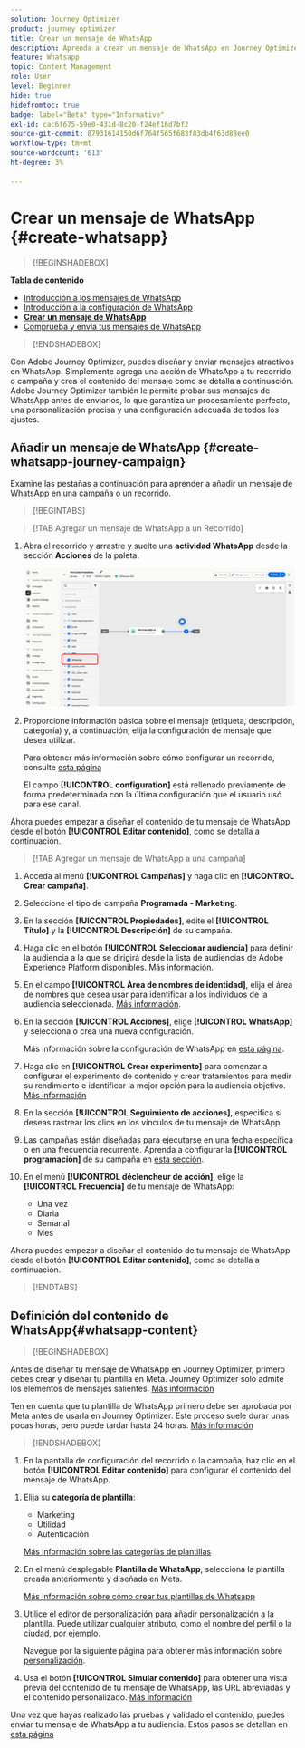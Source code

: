 ```yaml
---
solution: Journey Optimizer
product: journey optimizer
title: Crear un mensaje de WhatsApp
description: Aprenda a crear un mensaje de WhatsApp en Journey Optimizer
feature: Whatsapp
topic: Content Management
role: User
level: Beginner
hide: true
hidefromtoc: true
badge: label="Beta" type="Informative"
exl-id: cac6f675-59e0-431d-8c20-f24ef16d7bf2
source-git-commit: 87931614150d6f764f565f683f83db4f63d88ee0
workflow-type: tm+mt
source-wordcount: '613'
ht-degree: 3%

---
```


# Crear un mensaje de WhatsApp {#create-whatsapp}

>[!BEGINSHADEBOX]

**Tabla de contenido**

* [Introducción a los mensajes de WhatsApp](get-started-whatsapp.md)
* [Introducción a la configuración de WhatsApp](whatsapp-configuration.md)
* **[Crear un mensaje de WhatsApp](create-whatsapp.md)**
* [Comprueba y envía tus mensajes de WhatsApp](send-whatsapp.md)

>[!ENDSHADEBOX]

Con Adobe Journey Optimizer, puedes diseñar y enviar mensajes atractivos en WhatsApp. Simplemente agrega una acción de WhatsApp a tu recorrido o campaña y crea el contenido del mensaje como se detalla a continuación. Adobe Journey Optimizer también le permite probar sus mensajes de WhatsApp antes de enviarlos, lo que garantiza un procesamiento perfecto, una personalización precisa y una configuración adecuada de todos los ajustes.

## Añadir un mensaje de WhatsApp {#create-whatsapp-journey-campaign}

Examine las pestañas a continuación para aprender a añadir un mensaje de WhatsApp en una campaña o un recorrido.

>[!BEGINTABS]

>[!TAB Agregar un mensaje de WhatsApp a un Recorrido]

1. Abra el recorrido y arrastre y suelte una **actividad WhatsApp** desde la sección **Acciones** de la paleta.

   ![](assets/whatsapp-create-jo.png)

1. Proporcione información básica sobre el mensaje (etiqueta, descripción, categoría) y, a continuación, elija la configuración de mensaje que desea utilizar.

   Para obtener más información sobre cómo configurar un recorrido, consulte [esta página](../building-journeys/journey-gs.md)

   El campo **[!UICONTROL configuration]** está rellenado previamente de forma predeterminada con la última configuración que el usuario usó para ese canal.

Ahora puedes empezar a diseñar el contenido de tu mensaje de WhatsApp desde el botón **[!UICONTROL Editar contenido]**, como se detalla a continuación.

>[!TAB Agregar un mensaje de WhatsApp a una campaña]

1. Acceda al menú **[!UICONTROL Campañas]** y haga clic en **[!UICONTROL Crear campaña]**.

1. Seleccione el tipo de campaña **Programada - Marketing**.

1. En la sección **[!UICONTROL Propiedades]**, edite el **[!UICONTROL Título]** y la **[!UICONTROL Descripción]** de su campaña.

1. Haga clic en el botón **[!UICONTROL Seleccionar audiencia]** para definir la audiencia a la que se dirigirá desde la lista de audiencias de Adobe Experience Platform disponibles. [Más información](../audience/about-audiences.md).

1. En el campo **[!UICONTROL Área de nombres de identidad]**, elija el área de nombres que desea usar para identificar a los individuos de la audiencia seleccionada. [Más información](../event/about-creating.md#select-the-namespace).

1. En la sección **[!UICONTROL Acciones]**, elige **[!UICONTROL WhatsApp]** y selecciona o crea una nueva configuración.

   Más información sobre la configuración de WhatsApp en [esta página](whatsapp-configuration.md).

1. Haga clic en **[!UICONTROL Crear experimento]** para comenzar a configurar el experimento de contenido y crear tratamientos para medir su rendimiento e identificar la mejor opción para la audiencia objetivo. [Más información](../content-management/content-experiment.md)

1. En la sección **[!UICONTROL Seguimiento de acciones]**, especifica si deseas rastrear los clics en los vínculos de tu mensaje de WhatsApp.

1. Las campañas están diseñadas para ejecutarse en una fecha específica o en una frecuencia recurrente. Aprenda a configurar la **[!UICONTROL programación]** de su campaña en [esta sección](../campaigns/create-campaign.md#schedule).

1. En el menú **[!UICONTROL déclencheur de acción]**, elige la **[!UICONTROL Frecuencia]** de tu mensaje de WhatsApp:

   * Una vez
   * Diaria
   * Semanal
   * Mes

Ahora puedes empezar a diseñar el contenido de tu mensaje de WhatsApp desde el botón **[!UICONTROL Editar contenido]**, como se detalla a continuación.

>[!ENDTABS]

## Definición del contenido de WhatsApp{#whatsapp-content}

>[!BEGINSHADEBOX]

Antes de diseñar tu mensaje de WhatsApp en Journey Optimizer, primero debes crear y diseñar tu plantilla en Meta. Journey Optimizer solo admite los elementos de mensajes salientes. [Más información](https://www.facebook.com/business/help/2055875911147364?id=2129163877102343)

Ten en cuenta que tu plantilla de WhatsApp primero debe ser aprobada por Meta antes de usarla en Journey Optimizer. Este proceso suele durar unas pocas horas, pero puede tardar hasta 24 horas. [Más información](https://developers.facebook.com/docs/whatsapp/message-templates/guidelines/#approval-process)

>[!ENDSHADEBOX]

1. En la pantalla de configuración del recorrido o la campaña, haz clic en el botón **[!UICONTROL Editar contenido]** para configurar el contenido del mensaje de WhatsApp.

<!--
1. Select **[!UICONTROL Template message]**.
-->

1. Elija su **categoría de plantilla**:

   * Marketing
   * Utilidad
   * Autenticación

   [Más información sobre las categorías de plantillas](https://developers.facebook.com/docs/whatsapp/updates-to-pricing/new-template-guidelines/#template-category-guidelines)

1. En el menú desplegable **Plantilla de WhatsApp**, selecciona la plantilla creada anteriormente y diseñada en Meta.

   [Más información sobre cómo crear tus plantillas de Whatsapp](https://www.facebook.com/business/help/2055875911147364?id=2129163877102343)

1. Utilice el editor de personalización para añadir personalización a la plantilla. Puede utilizar cualquier atributo, como el nombre del perfil o la ciudad, por ejemplo.

   Navegue por la siguiente página para obtener más información sobre [personalización](../personalization/personalize.md).

1. Usa el botón **[!UICONTROL Simular contenido]** para obtener una vista previa del contenido de tu mensaje de WhatsApp, las URL abreviadas y el contenido personalizado. [Más información](send-whatsapp.md)

Una vez que hayas realizado las pruebas y validado el contenido, puedes enviar tu mensaje de WhatsApp a tu audiencia. Estos pasos se detallan en [esta página](send-whatsapp.md)


<!--
* **[!UICONTROL Template message]**: Predefined message imported from Meta into Journey Optimizer. These are intended for sending notifications, alerts, or updates to your customers.

* **[!UICONTROL Response message]**: Message created in Journey Optimizer and sent in reply to customer queries or interactions.

>[!BEGINTABS]

>[!TAB Template message]

1. From the journey or campaign configuration screen, click the **[!UICONTROL Edit content]** button to configure the WhatsApp message content.

1. Select **[!UICONTROL Template message]**.

1. Choose your Template category. [Learn more](https://developers.facebook.com/docs/WhatsApp/updates-to-pricing/new-template-guidelines/)

1. From the **WhatsApp template** drop-down, select your previously created template designed in Meta.

1. Use the personalization editor to define content, add personalization and dynamic content. You can use any attribute, such as the profile name or city for example. You can also define conditional rules. Browse to the following pages to learn more about [personalization](../personalization/personalize.md) and [dynamic content](../personalization/get-started-dynamic-content.md) in the personalization editor.

1. Use the **[!UICONTROL Simulate content]** button to preview your WhatsApp message content, shortened URLs, and personalized content. [Learn more](send-whatsapp.md)

Once you have performed your tests and validated the content, you can send your WhatsApp message to your audience. These steps are detailed in [this page](send-whatsapp.md)

>[!TAB Response message]

1. From the journey or campaign configuration screen, click the **[!UICONTROL Edit content]** button to configure the WhatsApp message content.

1. Select **[!UICONTROL Response message]**.

1. Enter your text in the **[!UICONTROL Body]** field.

1. Use the personalization editor to define content, add personalization and dynamic content. You can use any attribute, such as the profile name or city for example. You can also define conditional rules. Browse to the following pages to learn more about [personalization](../personalization/personalize.md) and [dynamic content](../personalization/get-started-dynamic-content.md) in the personalization editor.

1. Use the **[!UICONTROL Simulate content]** button to preview your WhatsApp message content, shortened URLs, and personalized content. [Learn more](send-whatsapp.md)

Once you have performed your tests and validated the content, you can send your WhatsApp message to your audience. These steps are detailed in [this page](send-whatsapp.md)

>[!ENDTABS]
-->
